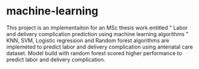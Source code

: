 # machine-learning
This project is an implementaiton for an MSc thesis work entitled " Labor and delivery complication prediction using machine learning algorithms "
KNN, SVM, Logistic regression and Random forest algorithms are implemeted to predict labor and delivery complication using antenatal care dataset.
Model build with random forest scored higher performance to predict labor and delivery complication.
